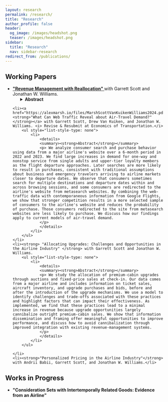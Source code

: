 ```yaml
---
layout: research
permalink: /research/
title: "Research"
author_profile: false
header:
  og_image: /images/headshot.png
  teaser: /images/headshot.png
sidebar:
  title: "Research"
  nav: sidebar-research
redirect_from: /publications/
---
```



## Working Papers

<ul>
	<li><a href="https://alexmarsh.io/files/AlexMarshJMP.pdf"><strong> "Revenue Management with Reallocation" </strong></a> with Garrett Scott and Jonathan W. Williams. 
	<ul style="list-style-type: none"> 
			<li>
				<details>
				<summary><strong>Abstract</strong></summary>
				<p> We develop a model to study the trade-offs associated with introducing re-allocative mechanisms into dynamic-pricing environments with heterogeneous goods and strategic consumers. Our focus is on airlines that sell seats in vertically-differentiated cabins and provide upgrade opportunities after an initial purchase via auctions and fixed-price sales. If consumers anticipate opportunities for an improved reallocation and reduce outright purchases of premium seats, the screening intention of dynamically-set prices can be undermined to create circumstances with a greater probability of upgrades and an ambiguous impact on profits. To study ways to adapt these mechanisms to better complement dynamic-pricing practices, we estimate the model's structural parameters using proprietary data from an airline that includes the price for each itinerary, daily cabin-specific seat inventories for each flight, bids and purchases of upgrades, and information on visits and purchases on the airlines' website. We find that the mechanisms, as implemented, transfer a modest amount of surplus from the airline to consumers. In counterfactual calculations, we explore two ways to improve integration and performance. We find that profits and total welfare increase by either introducing state-specific reserve values to provide commitment for the airline to make the auction less accommodating to strategic consumers or making pricing policies dependent on submitted bids to internalize the option value of the auction while setting prices.
				</p>
				</details>
			</li>
		</ul>
	</li>

	<li><a href="https://alexmarsh.io/files/MarshScottVanKuikenWilliams2024.pdf"><strong>"What Can Web Traffic Reveal about Air-Travel Demand?"</strong></a> with Garrett Scott, Drew Van Kuiken, and Jonathan W. Williams. <i> Revise & Resubmit at Economics of Transportation.</i>
		<ul style="list-style-type: none"> 
			<li>
				<details>
				<summary><strong>Abstract</strong></summary>
				<p> We analyze consumer search and purchase behavior using data from a major airline's website over a 6-month period in 2022 and 2023. We find large increases in demand for one-way and nonstop service from single adults and upper-tier loyalty members as the flight departure approaches. Later searches are more likely to result in purchases, consistent with traditional assumptions about business and emergency travelers arriving to airline markets closer to departure dates. We observe that consumers sometimes search for multiple destinations and departure dates within and across browsing sessions, and some consumers are redirected to the airline's website from metasearch websites. By combining the web-traffic data with contemporaneous information from Google Flights, we show that stronger competition results in a more selected sample of consumers to the airline's website and reduces the probability of purchase. Those consumers redirected to the site from metasearch websites are less likely to purchase. We discuss how our findings apply to current models of air-travel demand. 
				</p>
				</details>
			</li>
		</ul>
	</li>
	<li><strong> "Allocating Upgrades: Challenges and Opportunities in the Airline Industry" </strong> with Garrett Scott and Jonathan W. Williams.
		<ul style="list-style-type: none"> 
			<li>
				<details>
				<summary><strong>Abstract</strong></summary>
				<p> We study the allocation of premium-cabin upgrades through auctions and fixed-price sales at check-in. Our data comes from a major airline and includes information on ticket sales, aircraft inventory, and upgrade purchases and bids, before and after the introduction of the upgrade mechanisms. We use a model to identify challenges and trade-offs associated with these practices and highlight factors that can impact their effectiveness. As implemented, we find that these practices lead to a minimal increase in revenue because upgrade opportunities largely cannibalize outright premium-cabin sales. We show that information dissemination and framing offer meaningful opportunities to improve performance, and discuss how to avoid cannibalization through improved integration with existing revenue-management systems.  
				</p>
				</details>
			</li>
		</ul>
	
	</li>
	<li><strong>"Personalized Pricing in the Airline Industry"</strong> with Andrii Babii, Garrett Scott, and Jonathan W. Williams.</li>
</ul>


## Works in Progress
<ul>
	<li><strong> "Consideration Sets with Intertemporally Related Goods: Evidence from an Airline"</strong></li>
</ul>

